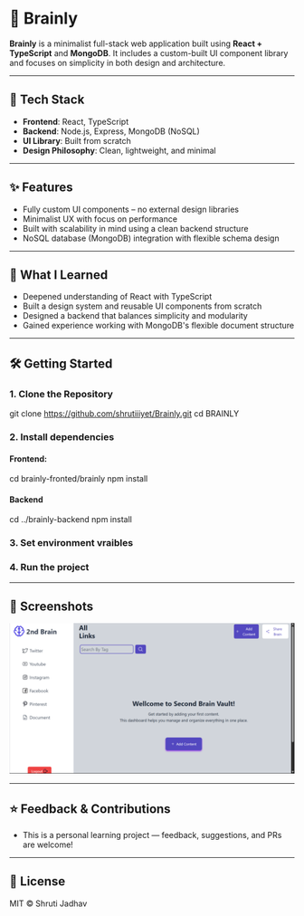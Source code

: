 # 🧠 Brainly

**Brainly** is a minimalist full-stack web application built using **React + TypeScript** and **MongoDB**. It includes a custom-built UI component library and focuses on simplicity in both design and architecture.

---

## 🚀 Tech Stack

- **Frontend**: React, TypeScript
- **Backend**: Node.js, Express, MongoDB (NoSQL)
- **UI Library**: Built from scratch
- **Design Philosophy**: Clean, lightweight, and minimal

---

## ✨ Features

- Fully custom UI components – no external design libraries
- Minimalist UX with focus on performance
- Built with scalability in mind using a clean backend structure
- NoSQL database (MongoDB) integration with flexible schema design

---

## 🧠 What I Learned

- Deepened understanding of React with TypeScript
- Built a design system and reusable UI components from scratch
- Designed a backend that balances simplicity and modularity
- Gained experience working with MongoDB's flexible document structure

---

## 🛠️ Getting Started

### 1. Clone the Repository

git clone https://github.com/shrutiiiyet/Brainly.git
cd BRAINLY

### 2. Install dependencies

#### Frontend:
cd brainly-fronted/brainly
npm install

#### Backend
cd ../brainly-backend
npm install

### 3. Set environment vraibles

### 4. Run the project

---

## 📸 Screenshots

![Homepage](./Screenshots/Homepage.png)

---

## ⭐️ Feedback & Contributions
- This is a personal learning project — feedback, suggestions, and PRs are welcome!

---

## 📄 License
MIT © Shruti Jadhav


